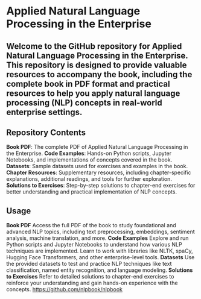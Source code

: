 # Applied Natural Language Processing in the Enterprise 

## Welcome to the GitHub repository for Applied Natural Language Processing in the Enterprise. This repository is designed to provide valuable resources to accompany the book, including the complete book in PDF format and practical resources to help you apply natural language processing (NLP) concepts in real-world enterprise settings.

## Repository Contents
**Book PDF**: The complete PDF of Applied Natural Language Processing in the Enterprise.
**Code Examples**: Hands-on Python scripts, Jupyter Notebooks, and implementations of concepts covered in the book.
**Datasets**: Sample datasets used for exercises and examples in the book.
**Chapter Resources**: Supplementary resources, including chapter-specific explanations, additional readings, and tools for further exploration.
**Solutions to Exercises**: Step-by-step solutions to chapter-end exercises for better understanding and practical implementation of NLP concepts.
## Usage
**Book PDF**
Access the full PDF of the book to study foundational and advanced NLP topics, including text preprocessing, embeddings, sentiment analysis, machine translation, and more.
**Code Examples**
Explore and run Python scripts and Jupyter Notebooks to understand how various NLP techniques are implemented.
Learn to work with libraries like NLTK, spaCy, Hugging Face Transformers, and other enterprise-level tools.
**Datasets**
Use the provided datasets to test and practice NLP techniques like text classification, named entity recognition, and language modeling.
**Solutions to Exercises**
Refer to detailed solutions to chapter-end exercises to reinforce your understanding and gain hands-on experience with the concepts.
https://github.com/nlpbook/nlpbook
